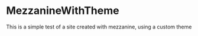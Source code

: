 MezzanineWithTheme
==================

This is a simple test of a site created with mezzanine, using a custom theme
